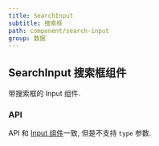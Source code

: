 ```yaml
---
title: SearchInput
subtitle: 搜索框
path: component/search-input
group: 数据
---
```


## SearchInput 搜索框组件

带搜索框的 Input 组件.

### API

API 和 [Input 组件](input)一致, 但是不支持 `type` 参数.
